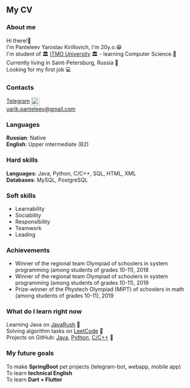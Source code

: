 ## My CV
### About me
Hi there!👋  
I'm Panteleev Yaroslav Kirillovich, I'm 20y.o.😁  
I'm student of 🏛 [ITMO University](https://itmo.ru) 🏛 - learning Computer Science.🤯  
Currently living in Saint-Petersburg, Russia 🌆  
Looking for my first job 💻

### Contacts
[Telegram](https://t.me/monokumato) <img align="center" alt="[My Telegram]" width="22px" src="https://upload.wikimedia.org/wikipedia/commons/8/82/Telegram_logo.svg"/>  
yarik.panteleev@gmail.com

### Languages
**Russian**: Native  
**English**: Upper intermediate (B2)

### Hard skills
**Languages**: Java, Python, C/C++, SQL, HTML, XML  
**Databases**: MySQL, PostgreSQL

### Soft skills
+ Learnability
+ Sociability
+ Responsibility
+ Teamwork
+ Leading

### Achievements
+ Winner of the regional team Olympiad of schoolers in system programming (among students of grades 10-11), 2018
+ Winner of the regional team Olympiad of schoolers in system programming (among students of grades 10-11), 2019
+ Prize-winner of the Phystech Olympiad (MIPT) of schoolers in math (among students of grades 10-11), 2019

### What do I learn right now
Learning Java on [JavaRush](https://javarush.ru/users/2999084) 📕  
Solving algorithm tasks on [LeetCode](https://leetcode.com/SmartOven/) 📔  
Projects on GitHub: [Java](https://github.com/SmartOven/Java), [Python](https://github.com/SmartOven/Python), [C/C++](https://github.com/SmartOven/C-CPP) 📙

### My future goals
To make **SpringBoot** pet projects (telegram-bot, webapp, mobile app)  
To learn **technical English**  
To learn **Dart + Flutter**
